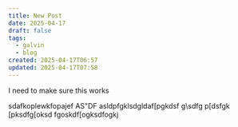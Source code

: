 ```yaml
---
title: New Post
date: 2025-04-17
draft: false
tags:
  - galvin
  - blog
created: 2025-04-17T06:57
updated: 2025-04-17T07:58
---
```

I need to make sure this works


sdafkoplewkfopajef
AS"DF
asldpfgklsdgldaf[pgkdsf
g\sdfg
p[dsfgk
[pksdfg[oksd
fgoskdf[ogksdfogkj